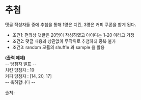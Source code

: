  추첨
 ====

댓글 작성자들 중에 추첨을 통해 1명은 치킨, 3명은 커피 쿠폰을 받게 된다.


* 조건1: 편의상 댓글은 20명이 작성하였고 아이디는 1-20 이라고 가정   
* 조건2: 댓글 내용과 상관없이 무작위로 추첨하되 중복 불가   
* 조건3: random 모튤의 shuffle 과 sample 을 활용   
     
        
      
**(출력 예제)**   
-- 당첨자 발표 --    
치킨 당첨자 : 10   
커피 당첨자 : [14, 20, 17]   
-- 축하합니다 --    
     
      
      
      
출처 : 
